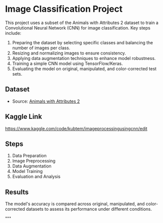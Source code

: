# Image Classification Project

This project uses a subset of the Animals with Attributes 2 dataset to train a Convolutional Neural Network (CNN) for image classification. Key steps include:

1. Preparing the dataset by selecting specific classes and balancing the number of images per class.
2. Resizing and normalizing images to ensure consistency.
3. Applying data augmentation techniques to enhance model robustness.
4. Training a simple CNN model using TensorFlow/Keras.
5. Evaluating the model on original, manipulated, and color-corrected test sets.

## Dataset
- Source: [Animals with Attributes 2](https://datasets.d2.mpi-inf.mpg.de/awa2/)
## Kaggle Link
https://www.kaggle.com/code/kubtem/imageprocessingusingcnn/edit
## Steps
1. Data Preparation
2. Image Preprocessing
3. Data Augmentation
4. Model Training
5. Evaluation and Analysis

## Results
The model's accuracy is compared across original, manipulated, and color-corrected datasets to assess its performance under different conditions.

"""
